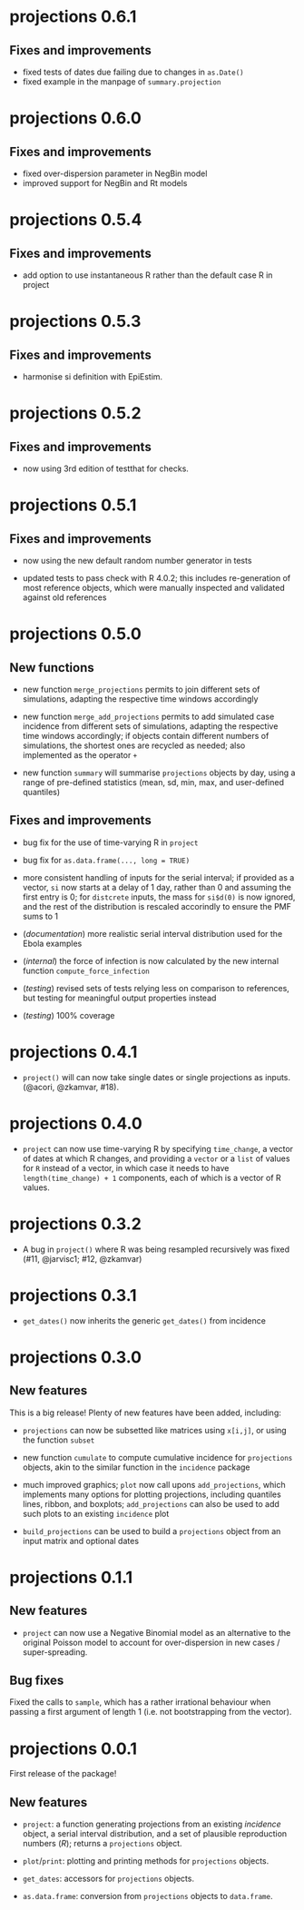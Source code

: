 # projections 0.6.1

## Fixes and improvements

- fixed tests of dates due failing due to changes in `as.Date()`
- fixed example in the manpage of `summary.projection`



# projections 0.6.0

## Fixes and improvements

- fixed over-dispersion parameter in NegBin model
- improved support for NegBin and Rt models


# projections 0.5.4

## Fixes and improvements

- add option to use instantaneous R rather than the default case R in project


# projections 0.5.3

## Fixes and improvements

- harmonise si definition with EpiEstim.


# projections 0.5.2

## Fixes and improvements

- now using 3rd edition of testthat for checks.


# projections 0.5.1

## Fixes and improvements

- now using the new default random number generator in tests

- updated tests to pass check with R 4.0.2; this includes re-generation of most
  reference objects, which were manually inspected and validated against old
  references


# projections 0.5.0

## New functions

- new function `merge_projections` permits to join different sets of
  simulations, adapting the respective time windows accordingly

- new function `merge_add_projections` permits to add simulated case incidence
  from different sets of simulations, adapting the respective time windows
  accordingly; if objects contain different numbers of simulations, the shortest
  ones are recycled as needed; also implemented as the operator `+`

- new function `summary` will summarise `projections` objects by day, using a
  range of pre-defined statistics (mean, sd, min, max, and user-defined
  quantiles)

## Fixes and improvements

- bug fix for the use of time-varying R in `project`

- bug fix for `as.data.frame(..., long = TRUE)`

- more consistent handling of inputs for the serial interval; if provided as a
  vector, `si` now starts at a delay of 1 day, rather than 0 and assuming the
  first entry is 0; for `distcrete` inputs, the mass for `si$d(0)` is now
  ignored, and the rest of the distribution is rescaled accorindly to ensure the
  PMF sums to 1

- (*documentation*) more realistic serial interval distribution used for the Ebola
  examples

- (*internal*) the force of infection is now calculated by the new internal
  function `compute_force_infection`
  
- (*testing*) revised sets of tests relying less on comparison to references,
  but testing for meaningful output properties instead
  
- (*testing*) 100% coverage


# projections 0.4.1

- `project()` will can now take single dates or single projections as inputs.
  (@acori, @zkamvar, #18).

# projections 0.4.0

- `project` can now use time-varying R by specifying `time_change`, a vector of
  dates at which R changes, and providing a `vector` or a `list` of values for
  `R` instead of a vector, in which case it needs to have `length(time_change) +
  1` components, each of which is a vector of R values.

# projections 0.3.2

- A bug in `project()` where R was being resampled recursively was fixed
  (#11, @jarvisc1; #12, @zkamvar)

# projections 0.3.1

 - `get_dates()` now inherits the generic `get_dates()` from incidence

# projections 0.3.0

## New features

This is a big release! Plenty of new features have been added, including:

- `projections` can now be subsetted like matrices using `x[i,j]`, or using the
  function `subset`
  
- new function `cumulate` to compute cumulative incidence for `projections`
  objects, akin to the similar function in the `incidence` package
  
- much improved graphics; `plot` now call upons `add_projections`, which
  implements many options for plotting projections, including quantiles lines,
  ribbon, and boxplots; `add_projections` can also be used to add such plots to
  an existing `incidence` plot

- `build_projections` can be used to build a `projections` object from an input
  matrix and optional dates



# projections 0.1.1

## New features

- `project` can now use a Negative Binomial model as an alternative to the
  original Poisson model to account for over-dispersion in new cases /
  super-spreading.


## Bug fixes

Fixed the calls to `sample`, which has a rather irrational behaviour when
passing a first argument of length 1 (i.e. not bootstrapping from the vector).




# projections 0.0.1

First release of the package!


## New features

- `project`: a function generating projections from an existing *incidence*
  object, a serial interval distribution, and a set of plausible reproduction
  numbers ($R$); returns a `projections` object.
  
- `plot`/`print`: plotting and printing methods for `projections` objects.

- `get_dates`: accessors for `projections` objects.

- `as.data.frame`: conversion from `projections` objects to `data.frame`.

